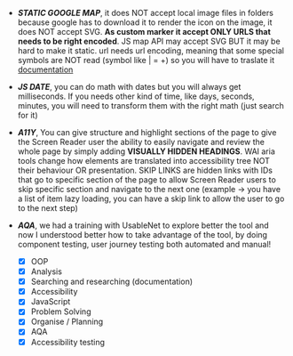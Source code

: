 - ***STATIC GOOGLE MAP***, it does NOT accept local image files in folders because google has to download it to render the icon on the image, it does NOT accept SVG. **As custom marker it accept ONLY URLS that needs to be right encoded**. JS map API may accept SVG BUT it may be hard to make it static. url needs url encoding, meaning that some special symbols are NOT read (symbol like | = +) so you will have to traslate it [documentation](https://developers.google.com/maps/url-encoding)
- ***JS DATE***, you can do math with dates but you will always get milliseconds. If you needs other kind of time, like days, seconds, minutes, you will need to transform them with the right math (just search for it)
- ***A11Y***, You can give structure and highlight sections of the page to give the Screen Reader user the ability to easily navigate and review the whole page by simply adding **VISUALLY HIDDEN HEADINGS**. WAI aria tools change how elements are translated into accessibility tree NOT their behaviour OR presentation. SKIP LINKS are hidden links with IDs that go to specific section of the page to allow Screen Reader users to skip specific section and navigate to the next one (example -> you have a list of item lazy loading, you can have a skip link to allow the user to go to the next step) 
- ***AQA***, we had a training with UsableNet to explore better the tool and now I understood better how to take advantage of the tool, by doing component testing, user journey testing both automated and manual!
  
  - [x] OOP 
  - [x] Analysis
  - [x] Searching and researching (documentation)
  - [x] Accessibility
  - [x] JavaScript
  - [x] Problem Solving
  - [x] Organise / Planning 
  - [x] AQA
  - [x] Accessibility testing
